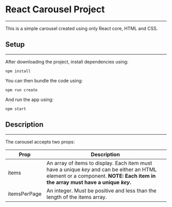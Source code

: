 # React Carousel Project

---

This is a simple carousel created using only React core, HTML and CSS.

## Setup

---

After downloading the project, install dependencies using:

```
npm install
```

You can then bundle the code using:

```
npm run create
```

And run the app using:

```
npm start
```

## Description

---

The carousel accepts two props:

| Prop         | Description                                                                                                                                                                   |
| ------------ | ----------------------------------------------------------------------------------------------------------------------------------------------------------------------------- |
| items        | An array of items to display. Each item must have a unique _key_ and can be either an HTML element or a component. **NOTE: Each item in the array must have a unique _key_.** |
| itemsPerPage | An integer. Must be positive and less than the length of the items array.                                                                                                     |
